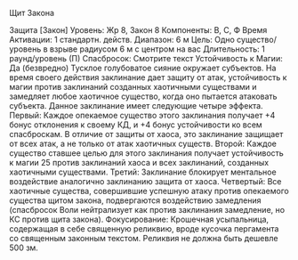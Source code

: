 
Щит Закона

Защита [Закон]
Уровень: Жр 8, Закон 8
Компоненты: В, С, Ф
Время Активации: 1 стандартн. действ.
Диапазон: 6 м
Цель: Одно существо/уровень в взрыве
радиусом 6 м с центром на вас
Длительность: 1 раунд/уровень (П)
Спасбросок: Смотрите текст
Устойчивость к Магии: Да (безвредно)
Тусклое голубоватое сияние окружает
субъектов. На время своего действия
заклинание дает защиту от атак, устойчивость к магии против заклинаний
созданных хаотичными существами и
замедляет любое хаотичное существо,
когда оно пытается атаковать субъекта.
Данное заклинание имеет следующие
четыре эффекта.
Первый: Каждое опекаемое существо
этого заклинания получает +4 бонус
отклонения к своему КД, и +4 бонус
устойчивости ко всем спасброскам. В
отличие от защиты от хаоса, это заклинание защищает от всех атак, а не
только от атак хаотичных существ.
Второй: Каждое существо ставшее
целью для этого заклинания получает
устойчивость к магии 25 против заклинаний хаоса и всех заклинаний, созданных хаотичными существами.
Третий: Заклинание блокирует ментальное воздействие аналогично заклинанию защита от хаоса.
Четвертый: Все хаотичные существа, совершившие успешную атаку
против опекаемого существа щитом
закона, подвергаются воздействию замедления (спасбросок Воли нейтрализует как против заклинания замедление,
но КС против щита закона).
Фокусирование: Крошечная усыпальница, содержащая в себе священную
реликвию, вроде кусочка пергамента со
священным законным текстом. Реликвия не должна быть дешевле 500 зм.